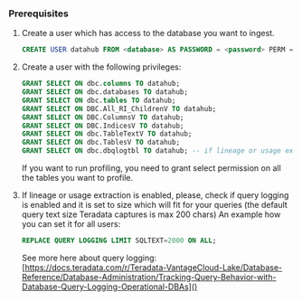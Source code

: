 ### Prerequisites
1. Create a user which has access to the database you want to ingest.
    ```sql
    CREATE USER datahub FROM <database> AS PASSWORD = <password> PERM = 20000000;
    ```
2. Create a user with the following privileges:
    ```sql
    GRANT SELECT ON dbc.columns TO datahub;
    GRANT SELECT ON dbc.databases TO datahub;
    GRANT SELECT ON dbc.tables TO datahub;
    GRANT SELECT ON DBC.All_RI_ChildrenV TO datahub;
    GRANT SELECT ON DBC.ColumnsV TO datahub;
    GRANT SELECT ON DBC.IndicesV TO datahub;
    GRANT SELECT ON dbc.TableTextV TO datahub;
    GRANT SELECT ON dbc.TablesV TO datahub;
    GRANT SELECT ON dbc.dbqlogtbl TO datahub; -- if lineage or usage extraction is enabled
    ```
   
    If you want to run profiling, you need to grant select permission on all the tables you want to profile.

3. If lineage or usage extraction is enabled, please, check if query logging is enabled and it is set to size which
will fit for your queries (the default query text size Teradata captures is max 200 chars)
   An example how you can set it for all users:
    ```sql
    REPLACE QUERY LOGGING LIMIT SQLTEXT=2000 ON ALL;
    ```
   See more here about query logging:
      [https://docs.teradata.com/r/Teradata-VantageCloud-Lake/Database-Reference/Database-Administration/Tracking-Query-Behavior-with-Database-Query-Logging-Operational-DBAs]()
